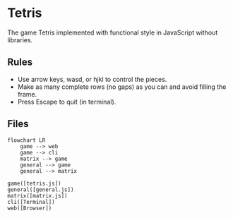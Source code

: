 # Tetris

The game Tetris implemented with functional style in JavaScript without libraries.

## Rules

- Use arrow keys, wasd, or hjkl to control the pieces.
- Make as many complete rows (no gaps) as you can and avoid filling the frame.
- Press Escape to quit (in terminal).

## Files

```mermaid
flowchart LR
    game --> web
    game --> cli
    matrix --> game
    general --> game
    general --> matrix

game([tetris.js])
general([general.js])
matrix([matrix.js])
cli([Terminal])
web([Browser])
```
